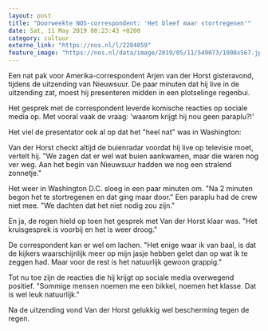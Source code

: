```yaml
---
layout: post
title: "Doorweekte NOS-correspondent: 'Het bleef maar stortregenen'"
date: Sat, 11 May 2019 00:23:43 +0200
category: cultuur
externe_link: "https://nos.nl/l/2284059"
feature_image: "https://nos.nl/data/image/2019/05/11/549073/1008x567.jpg"
---
```


<p>Een nat pak voor Amerika-correspondent Arjen van der Horst gisteravond, tijdens de uitzending van Nieuwsuur. De paar minuten dat hij live in de uitzending zat, moest hij presenteren midden in een plotselinge regenbui.</p>
<p>Het gesprek met de correspondent leverde komische reacties op sociale media op. Met vooral vaak de vraag: 'waarom krijgt hij nou geen paraplu?!'</p>
<p>Het viel de presentator ook al op dat het "heel nat" was in Washington:</p>
<p>Van der Horst checkt altijd de buienradar voordat hij live op televisie moet, vertelt hij. "We zagen dat er wel wat buien aankwamen, maar die waren nog ver weg. Aan het begin van Nieuwsuur hadden we nog een stralend zonnetje."</p>
<p>Het weer in Washington D.C. sloeg in een paar minuten om. "Na 2 minuten begon het te stortregenen en dat ging maar door." Een paraplu had de crew niet mee. "We dachten dat het niet nodig zou zijn."</p>
<p>En ja, de regen hield op toen het gesprek met Van der Horst klaar was. "Het kruisgesprek is voorbij en het is weer droog."</p>
<p>De correspondent kan er wel om lachen. "Het enige waar ik van baal, is dat de kijkers waarschijnlijk meer op mijn jasje hebben gelet dan op wat ik te zeggen had. Maar voor de rest is het natuurlijk gewoon grappig."</p>
<p>Tot nu toe zijn de reacties die hij krijgt op sociale media overwegend positief. "Sommige mensen noemen me een bikkel, noemen het klasse. Dat is wel leuk natuurlijk."</p>
<p>Na de uitzending vond Van der Horst gelukkig wel bescherming tegen de regen.</p>
